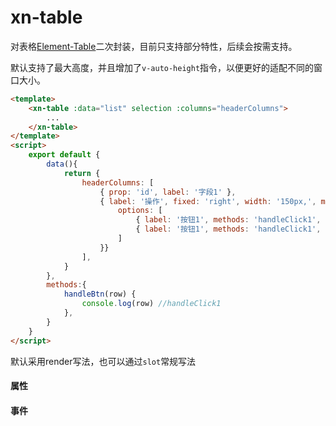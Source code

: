 # xn-table
对表格[Element-Table](https://element.eleme.cn/#/zh-CN/component/table)二次封装，目前只支持部分特性，后续会按需支持。

默认支持了最大高度，并且增加了`v-auto-height`指令，以便更好的适配不同的窗口大小。

``` html javascript
<template>
    <xn-table :data="list" selection :columns="headerColumns">
        ...
    </xn-table>
</template>
<script>
    export default {
        data(){
            return {
                headerColumns: [
                    { prop: 'id', label: '字段1' },
                    { label: '操作', fixed: 'right', width: '150px,', more: {
                        options: [
                            { label: '按钮1', methods: 'handleClick1', icon: 'el-icon-delete' },
                            { label: '按钮1', methods: 'handleClick1', icon: 'el-icon-delete' }
                        ]
                    }}
                ],
            }
        },
        methods:{
            handleBtn(row) {
                console.log(row) //handleClick1
            },
        }
    }
</script>
```
默认采用render写法，也可以通过`slot`常规写法


#### 属性

<api :list="list"></api>
 
 #### 事件

 <script>
   export default {
        data(){
            return {
                list:[
                    {query:'data',desc:'显示的数据',type:'array',options:'-',default:'-'},
                    {query:'columns',desc:'表头',type:'array',options:'-',default:'-'},
                    {query:'auth-height',desc:'自适应高度',type:'number',options:'-',default:'-95'},
                    {query:'max-height',desc:'最大高度（如果开启v-auth-height，自动计算）',type:'number',options:'-',default:'0'},
                    {query:'show-page',desc:'是否显示分页',type:'boolean',options:"true/false/auth（大于pageSize时，自动显示分页）",default:'true'},
                    {query:'index',desc:'是否显示行号',type:'boolean',options:"true/false",default:'true'},
                    {query:'selection',desc:'是否显示选择框',type:'boolean',options:"true/false",default:'false'},
                    {query:'getList',desc:'分页请求',type:'function',options:"-",default:'-'}
                ]
            }
        }
    }
</script>